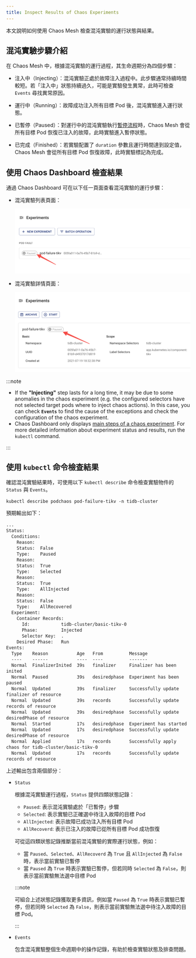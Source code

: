 ```yaml
---
title: Inspect Results of Chaos Experiments
---
```


本文說明如何使用 Chaos Mesh 檢查混沌實驗的運行狀態與結果。

## 混沌實驗步驟介紹

在 Chaos Mesh 中，根據混沌實驗的運行過程，其生命週期分為四個步驟：

- 注入中（Injecting）：混沌實驗正處於故障注入過程中。此步驟通常持續時間較短。若「注入中」狀態持續過久，可能是實驗發生異常，此時可檢查 `Events` 尋找異常原因。

- 運行中（Running）：故障成功注入所有目標 Pod 後，混沌實驗進入運行狀態。

- 已暫停（Paused）：對運行中的混沌實驗執行[暫停流程](run-a-chaos-experiment.md#pause-chaos-experiments)時，Chaos Mesh 會從所有目標 Pod 恢復已注入的故障，此時實驗進入暫停狀態。

- 已完成（Finished）：若實驗配置了 `duration` 參數且運行時間達到設定值，Chaos Mesh 會從所有目標 Pod 恢復故障，此時實驗標記為完成。

## 使用 Chaos Dashboard 檢查結果

通過 Chaos Dashboard 可在以下任一頁面查看混沌實驗的運行步驟：

- 混沌實驗列表頁面：

  ![實驗狀態](img/list_chaos_status.png)

- 混沌實驗詳情頁面：

  ![實驗狀態](img/chaos_detail_status.png)

:::note

- If the **"Injecting"** step lasts for a long time, it may be due to some anomalies in the chaos experiment (e.g. the configured selectors have not selected target pods where to inject chaos actions). In this case, you can check **`Events`** to find the cause of the exceptions and check the configuration of the chaos experiment.
- Chaos Dashboard only displays [main steps of a chaos experiment](#introduction-to-steps-of-a-chaos-experiment). For more detailed information about experiment status and results, run the `kubectl` command.

:::

## 使用 `kubectl` 命令檢查結果

確認混沌實驗結果時，可使用以下 `kubectl describe` 命令檢查實驗物件的 `Status` 與 `Events`。

```shell
kubectl describe podchaos pod-failure-tikv -n tidb-cluster
```

預期輸出如下：

```shell
...
Status:
  Conditions:
    Reason:
    Status:  False
    Type:    Paused
    Reason:
    Status:  True
    Type:    Selected
    Reason:
    Status:  True
    Type:    AllInjected
    Reason:
    Status:  False
    Type:    AllRecovered
  Experiment:
    Container Records:
      Id:            tidb-cluster/basic-tikv-0
      Phase:         Injected
      Selector Key:  .
    Desired Phase:   Run
Events:
  Type    Reason           Age   From          Message
  ----    ------           ----  ----          -------
  Normal  FinalizerInited  39s   finalizer     Finalizer has been inited
  Normal  Paused           39s   desiredphase  Experiment has been paused
  Normal  Updated          39s   finalizer     Successfully update finalizer of resource
  Normal  Updated          39s   records       Successfully update records of resource
  Normal  Updated          39s   desiredphase  Successfully update desiredPhase of resource
  Normal  Started          17s   desiredphase  Experiment has started
  Normal  Updated          17s   desiredphase  Successfully update desiredPhase of resource
  Normal  Applied          17s   records       Successfully apply chaos for tidb-cluster/basic-tikv-0
  Normal  Updated          17s   records       Successfully update records of resource
```

上述輸出包含兩個部分：

- `Status`

  根據混沌實驗運行過程，`Status` 提供四類狀態記錄：
  
  - `Paused`: 表示混沌實驗處於「已暫停」步驟
  - `Selected`: 表示實驗已正確選中待注入故障的目標 Pod
  - `AllInjected`: 表示故障已成功注入所有目標 Pod
  - `AllRecoverd`: 表示已注入的故障已從所有目標 Pod 成功恢復

  可從這四類狀態記錄推斷當前混沌實驗的實際運行狀態，例如：
  
  - 當 `Paused`、`Selected`、`AllRecoverd` 為 `True` 且 `AllInjected` 為 `False` 時，表示當前實驗已暫停
  - 當 `Paused` 為 `True` 時表示實驗已暫停，但若同時 `Selected` 為 `False`，則表示當前實驗無法選中目標 Pod

  :::note

  可組合上述狀態記錄獲取更多資訊，例如當 `Paused` 為 `True` 時表示實驗已暫停，但若同時 `Selected` 為 `False`，則表示當前實驗無法選中待注入故障的目標 Pod。

  :::

- `Events`

  包含混沌實驗整個生命週期中的操作記錄，有助於檢查實驗狀態及排查問題。
